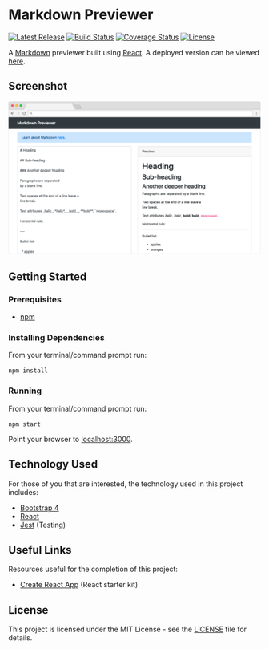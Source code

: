 # Markdown Previewer

[![Latest Release](https://img.shields.io/github/release/vanillaSlice/MarkdownPreviewer.svg)](https://github.com/vanillaSlice/MarkdownPreviewer/releases/latest)
[![Build Status](https://img.shields.io/travis/vanillaSlice/MarkdownPreviewer/master.svg)](https://travis-ci.org/vanillaSlice/MarkdownPreviewer)
[![Coverage Status](https://img.shields.io/coveralls/github/vanillaSlice/MarkdownPreviewer/master.svg)](https://coveralls.io/github/vanillaSlice/MarkdownPreviewer?branch=master)
[![License](https://img.shields.io/github/license/vanillaSlice/MarkdownPreviewer.svg)](LICENSE)

A [Markdown](https://github.com/adam-p/markdown-here/wiki/Markdown-Cheatsheet) previewer built
using [React](https://reactjs.org/). A deployed version can be viewed
[here](https://markdownpreviewer.mikelowe.xyz/).

## Screenshot

![Screenshot](/images/screenshot-1.png)

## Getting Started

### Prerequisites

* [npm](https://www.npmjs.com/)

### Installing Dependencies

From your terminal/command prompt run:

```
npm install
```

### Running

From your terminal/command prompt run:

```
npm start
```

Point your browser to [localhost:3000](http://localhost:3000).

## Technology Used

For those of you that are interested, the technology used in this project includes:

* [Bootstrap 4](https://getbootstrap.com/docs/4.0/getting-started/introduction/)
* [React](https://reactjs.org/)
* [Jest](https://jestjs.io/) (Testing)

## Useful Links

Resources useful for the completion of this project:

* [Create React App](https://github.com/facebook/create-react-app) (React starter kit)

## License

This project is licensed under the MIT License - see the [LICENSE](LICENSE) file for details.
